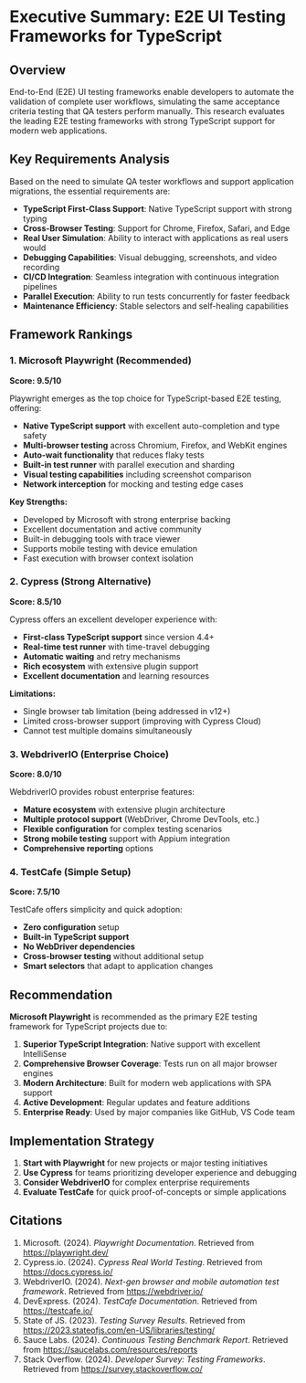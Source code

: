 # Executive Summary: E2E UI Testing Frameworks for TypeScript

## Overview

End-to-End (E2E) UI testing frameworks enable developers to automate the validation of complete user workflows, simulating the same acceptance criteria testing that QA testers perform manually. This research evaluates the leading E2E testing frameworks with strong TypeScript support for modern web applications.

## Key Requirements Analysis

Based on the need to simulate QA tester workflows and support application migrations, the essential requirements are:

- **TypeScript First-Class Support**: Native TypeScript support with strong typing
- **Cross-Browser Testing**: Support for Chrome, Firefox, Safari, and Edge
- **Real User Simulation**: Ability to interact with applications as real users would
- **Debugging Capabilities**: Visual debugging, screenshots, and video recording
- **CI/CD Integration**: Seamless integration with continuous integration pipelines
- **Parallel Execution**: Ability to run tests concurrently for faster feedback
- **Maintenance Efficiency**: Stable selectors and self-healing capabilities

## Framework Rankings

### 1. Microsoft Playwright (Recommended)

**Score: 9.5/10**

Playwright emerges as the top choice for TypeScript-based E2E testing, offering:

- **Native TypeScript support** with excellent auto-completion and type safety
- **Multi-browser testing** across Chromium, Firefox, and WebKit engines
- **Auto-wait functionality** that reduces flaky tests
- **Built-in test runner** with parallel execution and sharding
- **Visual testing capabilities** including screenshot comparison
- **Network interception** for mocking and testing edge cases

**Key Strengths:**
- Developed by Microsoft with strong enterprise backing
- Excellent documentation and active community
- Built-in debugging tools with trace viewer
- Supports mobile testing with device emulation
- Fast execution with browser context isolation

### 2. Cypress (Strong Alternative)

**Score: 8.5/10**

Cypress offers an excellent developer experience with:

- **First-class TypeScript support** since version 4.4+
- **Real-time test runner** with time-travel debugging
- **Automatic waiting** and retry mechanisms
- **Rich ecosystem** with extensive plugin support
- **Excellent documentation** and learning resources

**Limitations:**
- Single browser tab limitation (being addressed in v12+)
- Limited cross-browser support (improving with Cypress Cloud)
- Cannot test multiple domains simultaneously

### 3. WebdriverIO (Enterprise Choice)

**Score: 8.0/10**

WebdriverIO provides robust enterprise features:

- **Mature ecosystem** with extensive plugin architecture
- **Multiple protocol support** (WebDriver, Chrome DevTools, etc.)
- **Flexible configuration** for complex testing scenarios
- **Strong mobile testing** support with Appium integration
- **Comprehensive reporting** options

### 4. TestCafe (Simple Setup)

**Score: 7.5/10**

TestCafe offers simplicity and quick adoption:

- **Zero configuration** setup
- **Built-in TypeScript support**
- **No WebDriver dependencies**
- **Cross-browser testing** without additional setup
- **Smart selectors** that adapt to application changes

## Recommendation

**Microsoft Playwright** is recommended as the primary E2E testing framework for TypeScript projects due to:

1. **Superior TypeScript Integration**: Native support with excellent IntelliSense
2. **Comprehensive Browser Coverage**: Tests run on all major browser engines
3. **Modern Architecture**: Built for modern web applications with SPA support
4. **Active Development**: Regular updates and feature additions
5. **Enterprise Ready**: Used by major companies like GitHub, VS Code team

## Implementation Strategy

1. **Start with Playwright** for new projects or major testing initiatives
2. **Use Cypress** for teams prioritizing developer experience and debugging
3. **Consider WebdriverIO** for complex enterprise requirements
4. **Evaluate TestCafe** for quick proof-of-concepts or simple applications

## Citations

1. Microsoft. (2024). *Playwright Documentation*. Retrieved from https://playwright.dev/
2. Cypress.io. (2024). *Cypress Real World Testing*. Retrieved from https://docs.cypress.io/
3. WebdriverIO. (2024). *Next-gen browser and mobile automation test framework*. Retrieved from https://webdriver.io/
4. DevExpress. (2024). *TestCafe Documentation*. Retrieved from https://testcafe.io/
5. State of JS. (2023). *Testing Survey Results*. Retrieved from https://2023.stateofjs.com/en-US/libraries/testing/
6. Sauce Labs. (2024). *Continuous Testing Benchmark Report*. Retrieved from https://saucelabs.com/resources/reports
7. Stack Overflow. (2024). *Developer Survey: Testing Frameworks*. Retrieved from https://survey.stackoverflow.co/
